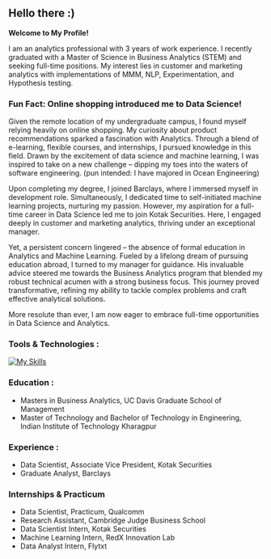 ## Hello there :) 
**Welcome to My Profile!**

I am an analytics professional with 3 years of work experience. I recently graduated with a Master of Science in Business Analytics (STEM) and seeking full-time positions. My interest lies in customer and marketing analytics with implementations of MMM, NLP, Experimentation, and Hypothesis testing.
 
### Fun Fact: Online shopping introduced me to Data Science!

Given the remote location of my undergraduate campus, I found myself relying heavily on online shopping. My curiosity about product recommendations sparked a fascination with Analytics. Through a blend of e-learning, flexible courses, and internships, I pursued knowledge in this field. Drawn by the excitement of data science and machine learning, I was inspired to take on a new challenge – dipping my toes into the waters of software engineering. (pun intended: I have majored in Ocean Engineering)

Upon completing my degree, I joined Barclays, where I immersed myself in development role. Simultaneously, I dedicated time to self-initiated machine learning projects, nurturing my passion. However, my aspiration for a full-time career in Data Science led me to join Kotak Securities. Here, I engaged deeply in customer and marketing analytics, thriving under an exceptional manager.

Yet, a persistent concern lingered – the absence of formal education in Analytics and Machine Learning. Fueled by a lifelong dream of pursuing education abroad, I turned to my manager for guidance. His invaluable advice steered me towards the Business Analytics program that blended my robust technical acumen with a strong business focus. This journey proved transformative, refining my ability to tackle complex problems and craft effective analytical solutions.

More resolute than ever, I am now eager to embrace full-time opportunities in Data Science and Analytics.

### Tools & Technologies :

[![My Skills](https://skillicons.dev/icons?i=py,r,mysql,mongodb,aws,gcp,azure,tensorflow,kafka)](https://skillicons.dev)

### Education :
* Masters in Business Analytics, UC Davis Graduate School of Management
* Master of Technology and Bachelor of Technology in Engineering, Indian Institute of Technology Kharagpur

### Experience :
* Data Scientist, Associate Vice President, Kotak Securities
* Graduate Analyst, Barclays

### Internships & Practicum
* Data Scientist, Practicum, Qualcomm
* Research Assistant, Cambridge Judge Business School
* Data Scientist Intern, Kotak Securities
* Machine Learning Intern, RedX Innovation Lab
* Data Analyst Intern, Flytxt

<!---
![Arpita's GitHub stats](https://github-readme-stats.vercel.app/api?username=arpitamangal&theme=graywhite&show_icons=true&hide_border=true&card_width=350)![GitHub Streak](http://github-readme-streak-stats.herokuapp.com/?user=arpitamangal&theme=graywhite&hide_border=true&card_width=400)
--->


